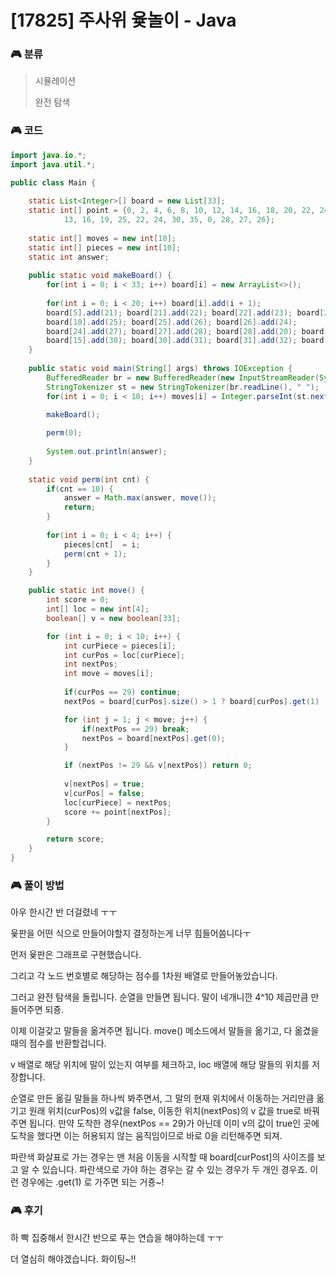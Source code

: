 # [17825] 주사위 윷놀이 - Java

###  :video_game: 분류

> 시뮬레이션
>
> 완전 탐색



### :video_game: 코드

```java
import java.io.*;
import java.util.*;

public class Main {
	
	static List<Integer>[] board = new List[33];
	static int[] point = {0, 2, 4, 6, 8, 10, 12, 14, 16, 18, 20, 22, 24, 26, 28, 30, 32, 34, 36, 38, 40, 
			13, 16, 19, 25, 22, 24, 30, 35, 0, 28, 27, 26};
	
	static int[] moves = new int[10];
	static int[] pieces = new int[10];
	static int answer;
	
	public static void makeBoard() {
		for(int i = 0; i < 33; i++) board[i] = new ArrayList<>();
		
		for(int i = 0; i < 20; i++) board[i].add(i + 1);
		board[5].add(21); board[21].add(22); board[22].add(23); board[23].add(24);
		board[10].add(25); board[25].add(26); board[26].add(24);
		board[24].add(27); board[27].add(28); board[28].add(20); board[20].add(29);
		board[15].add(30); board[30].add(31); board[31].add(32); board[32].add(24);
	}
	
	public static void main(String[] args) throws IOException {
		BufferedReader br = new BufferedReader(new InputStreamReader(System.in));
		StringTokenizer st = new StringTokenizer(br.readLine(), " ");
		for(int i = 0; i < 10; i++) moves[i] = Integer.parseInt(st.nextToken());
		
		makeBoard();

		perm(0);
		
		System.out.println(answer);
	}
	
	static void perm(int cnt) {
		if(cnt == 10) {
			answer = Math.max(answer, move());
			return;
		}
		
		for(int i = 0; i < 4; i++) {
			pieces[cnt]  = i;
			perm(cnt + 1);
		}
	}

	public static int move() {
		int score = 0;
		int[] loc = new int[4];
		boolean[] v = new boolean[33];

		for (int i = 0; i < 10; i++) {
			int curPiece = pieces[i];
			int curPos = loc[curPiece];
			int nextPos;
			int move = moves[i];
			
			if(curPos == 29) continue;
			nextPos = board[curPos].size() > 1 ? board[curPos].get(1) : board[curPos].get(0);

			for (int j = 1; j < move; j++) {
				if(nextPos == 29) break;
				nextPos = board[nextPos].get(0);
			}

			if (nextPos != 29 && v[nextPos]) return 0;
			
			v[nextPos] = true;
			v[curPos] = false;
			loc[curPiece] = nextPos;
			score += point[nextPos];
		}

		return score;
	}
}
```



### :video_game: 풀이 방법

아우 한시간 반 더걸렸네 ㅜㅜ

윷판을 어떤 식으로 만들어야할지 결정하는게 너무 힘들어씀니다ㅜ



먼저 윷판은 그래프로 구현했습니다.

그리고 각 노드 번호별로 해당하는 점수를 1차원 배열로 만들어놓았습니다.

 

그러고 완전 탐색을 돌립니다. 순열을 만들면 됩니다. 말이 네개니깐 4^10 제곱만큼 만들어주면 되죵. 

이제 이걸갖고 말들을 옮겨주면 됩니다. move() 메소드에서 말들을 옮기고, 다 옮겼을 때의 점수를 반환할겁니다.

v 배열로 해당 위치에 말이 있는지 여부를 체크하고, loc 배열에 해당 말들의 위치를 저장합니다.

 

순열로 만든 옮길 말들을 하나씩 봐주면서, 그 말의 현재 위치에서 이동하는 거리만큼 옮기고 원래 위치(curPos)의 v값을 false, 이동한 위치(nextPos)의 v 값을 true로 바꿔주면 됩니다. 만약 도착한 경우(nextPos == 29)가 아닌데 이미 v의 값이 true인 곳에 도착을 했다면 이는 허용되지 않는 움직임이므로 바로 0을 리턴해주면 되져.

 

 파란색 화살표로 가는 경우는 맨 처음 이동을 시작할 때 board[curPost]의 사이즈를 보고 알 수 있습니다. 파란색으로 가야 하는 경우는 갈 수 있는 경우가 두 개인 경우죠. 이런 경우에는 .get(1) 로 가주면 되는 거죵~!



### :video_game: 후기

하 빡 집중해서 한시간 반으로 푸는 연습을 해야하는데 ㅜㅜ

더 열심히 해야겠습니다. 화이팅~!!

 
